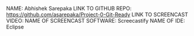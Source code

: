 NAME: Abhishek Sarepaka
LINK TO GITHUB REPO: https://github.com/asarepaka/Project-0-Git-Ready
LINK TO SCREENCAST VIDEO: 
NAME OF SCREENCAST SOFTWARE: Screecastify
NAME OF IDE: Eclipse

